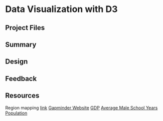 # Data Visualization with D3

## Project Files

## Summary

## Design

## Feedback

## Resources


Region mapping [link](http://gsociology.icaap.org/data/WorldPopulation.xlsx)
[Gapminder Website](https://www.gapminder.org/data/)
[GDP](https://docs.google.com/spreadsheet/pub?key=0AkBd6lyS3EmpdHo5S0J6ekhVOF9QaVhod05QSGV4T3c&output=xlsx)
[Average Male School Years](https://docs.google.com/spreadsheet/pub?key=0ArfEDsV3bBwCdHlYZHNWN1YtWVNudU9UbWJOd19nUVE&output=xlsx)
[Population](https://docs.google.com/spreadsheet/pub?key=phAwcNAVuyj0XOoBL_n5tAQ&output=xlsx)